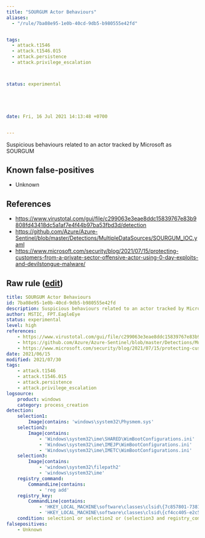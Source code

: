```yaml
---
title: "SOURGUM Actor Behaviours"
aliases:
  - "/rule/7ba08e95-1e0b-40cd-9db5-b980555e42fd"


tags:
  - attack.t1546
  - attack.t1546.015
  - attack.persistence
  - attack.privilege_escalation



status: experimental





date: Fri, 16 Jul 2021 14:13:48 +0700


---
```


Suspicious behaviours related to an actor tracked by Microsoft as SOURGUM

<!--more-->


## Known false-positives

* Unknown



## References

* https://www.virustotal.com/gui/file/c299063e3eae8ddc15839767e83b9808fd43418dc5a1af7e4f44b97ba53fbd3d/detection
* https://github.com/Azure/Azure-Sentinel/blob/master/Detections/MultipleDataSources/SOURGUM_IOC.yaml
* https://www.microsoft.com/security/blog/2021/07/15/protecting-customers-from-a-private-sector-offensive-actor-using-0-day-exploits-and-devilstongue-malware/


## Raw rule ([edit](https://github.com/SigmaHQ/sigma/edit/master/rules/windows/process_creation/proc_creation_win_apt_sourgrum.yml))
```yaml
title: SOURGUM Actor Behaviours
id: 7ba08e95-1e0b-40cd-9db5-b980555e42fd
description: Suspicious behaviours related to an actor tracked by Microsoft as SOURGUM
author: MSTIC, FPT.EagleEye
status: experimental
level: high
references:
    - https://www.virustotal.com/gui/file/c299063e3eae8ddc15839767e83b9808fd43418dc5a1af7e4f44b97ba53fbd3d/detection
    - https://github.com/Azure/Azure-Sentinel/blob/master/Detections/MultipleDataSources/SOURGUM_IOC.yaml
    - https://www.microsoft.com/security/blog/2021/07/15/protecting-customers-from-a-private-sector-offensive-actor-using-0-day-exploits-and-devilstongue-malware/
date: 2021/06/15
modified: 2021/07/30
tags:
    - attack.t1546
    - attack.t1546.015
    - attack.persistence
    - attack.privilege_escalation
logsource:
    product: windows
    category: process_creation
detection:
    selection1:
        Image|contains: 'windows\system32\Physmem.sys'
    selection2:
        Image|contains: 
            - 'Windows\system32\ime\SHARED\WimBootConfigurations.ini'
            - 'Windows\system32\ime\IMEJP\WimBootConfigurations.ini'
            - 'Windows\system32\ime\IMETC\WimBootConfigurations.ini'
    selection3:
        Image|contains:
            - 'windows\system32\filepath2'
            - 'windows\system32\ime'
    registry_command:
        CommandLine|contains:
            - 'reg add'
    registry_key:
        CommandLine|contains: 
            - 'HKEY_LOCAL_MACHINE\software\classes\clsid\{7c857801-7381-11cf-884d-00aa004b2e24}\inprocserver32'
            - 'HKEY_LOCAL_MACHINE\software\classes\clsid\{cf4cc405-e2c5-4ddd-b3ce-5e7582d8c9fa}\inprocserver32'
    condition: selection1 or selection2 or (selection3 and registry_command and registry_key)
falsepositives:
    - Unknown

```
